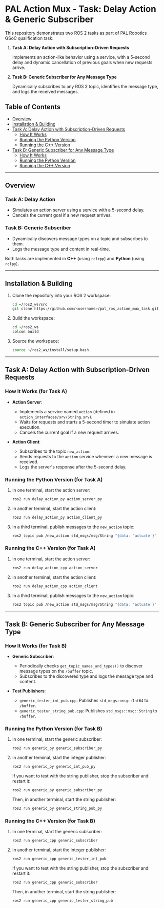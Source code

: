 # PAL Action Mux - Task: Delay Action & Generic Subscriber

This repository demonstrates two ROS 2 tasks as part of PAL Robotics GSoC qualification task:

1. **Task A: Delay Action with Subscription-Driven Requests**

   Implements an action-like behavior using a service, with a 5-second delay and dynamic cancellation of previous goals when new requests arrive.

2. **Task B: Generic Subscriber for Any Message Type**

   Dynamically subscribes to any ROS 2 topic, identifies the message type, and logs the received messages.

## Table of Contents
- [Overview](#overview)
- [Installation & Building](#installation--building)
- [Task A: Delay Action with Subscription-Driven Requests](#task-a-delay-action-with-subscription-driven-requests)
  - [How It Works](#how-it-works-for-task-a)
  - [Running the Python Version](#running-the-python-version-for-task-a)
  - [Running the C++ Version](#running-the-c-version-for-task-a)
- [Task B: Generic Subscriber for Any Message Type](#task-b-generic-subscriber-for-any-message-type)
  - [How It Works](#how-it-works-for-task-b)
  - [Running the Python Version](#running-the-python-version-for-task-b)
  - [Running the C++ Version](#running-the-c-version-for-task-b)

---

## Overview

### Task A: Delay Action
- Simulates an action server using a service with a 5-second delay.
- Cancels the current goal if a new request arrives.

### Task B: Generic Subscriber
- Dynamically discovers message types on a topic and subscribes to them.
- Logs the message type and content in real-time.

Both tasks are implemented in **C++** (using `rclcpp`) and **Python** (using `rclpy`).

---

## Installation & Building

1. Clone the repository into your ROS 2 workspace:
   ```bash
   cd ~/ros2_ws/src
   git clone https://github.com/<username>/pal_ros_action_mux_task.git
   ```

2. Build the workspace:
   ```bash
   cd ~/ros2_ws
   colcon build
   ```

3. Source the workspace:
   ```bash
   source ~/ros2_ws/install/setup.bash
   ```

---

## Task A: Delay Action with Subscription-Driven Requests

### How It Works (for Task A)
- **Action Server**:
  - Implements a service named `action` (defined in `action_interfaces/srv/String.srv`).
  - Waits for requests and starts a 5-second timer to simulate action execution.
  - Cancels the current goal if a new request arrives.

- **Action Client**:
  - Subscribes to the topic `new_action`.
  - Sends requests to the `action` service whenever a new message is received.
  - Logs the server's response after the 5-second delay.

### Running the Python Version (for Task A)
1. In one terminal, start the action server:
   ```bash
   ros2 run delay_action_py action_server_py
   ```
2. In another terminal, start the action client:
   ```bash
   ros2 run delay_action_py action_client_py
   ```
3. In a third terminal, publish messages to the `new_action` topic:
   ```bash
   ros2 topic pub /new_action std_msgs/msg/String "{data: 'actuate'}" -r 2
   ```

### Running the C++ Version (for Task A)
1. In one terminal, start the action server:
   ```bash
   ros2 run delay_action_cpp action_server
   ```
2. In another terminal, start the action client:
   ```bash
   ros2 run delay_action_cpp action_client
   ```
3. In a third terminal, publish messages to the `new_action` topic:
   ```bash
   ros2 topic pub /new_action std_msgs/msg/String "{data: 'actuate'}" -r 2
   ```

---

## Task B: Generic Subscriber for Any Message Type

### How It Works (for Task B)
- **Generic Subscriber**:
  - Periodically checks `get_topic_names_and_types()` to discover message types on the `/buffer` topic.
  - Subscribes to the discovered type and logs the message type and content.

- **Test Publishers**:
  - `generic_tester_int_pub.cpp`: Publishes `std_msgs::msg::Int64` to `/buffer`.
  - `generic_tester_string_pub.cpp`: Publishes `std_msgs::msg::String` to `/buffer`.

### Running the Python Version (for Task B)
1. In one terminal, start the generic subscriber:
   ```bash
   ros2 run generic_py generic_subscriber_py
   ```
2. In another terminal, start the integer publisher:
   ```bash
   ros2 run generic_py generic_int_pub_py
   ```
   If you want to test with the string publisher, stop the subscriber and restart it:
   ```bash
   ros2 run generic_py generic_subscriber_py
   ```
   Then, in another terminal, start the string publisher:
   ```bash
   ros2 run generic_py generic_string_pub_py
   ```

### Running the C++ Version (for Task B)
1. In one terminal, start the generic subscriber:
   ```bash
   ros2 run generic_cpp generic_subscriber
   ```
2. In another terminal, start the integer publisher:
   ```bash
   ros2 run generic_cpp generic_tester_int_pub
   ```
   If you want to test with the string publisher, stop the subscriber and restart it:
   ```bash
   ros2 run generic_cpp generic_subscriber
   ```
   Then, in another terminal, start the string publisher:
   ```bash
   ros2 run generic_cpp generic_tester_string_pub
   ```
